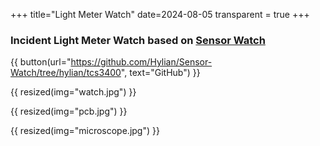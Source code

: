 +++
title="Light Meter Watch"
date=2024-08-05
transparent = true
+++

### Incident Light Meter Watch based on [Sensor Watch](https://www.sensorwatch.net/)

{{ button(url="https://github.com/Hylian/Sensor-Watch/tree/hylian/tcs3400", text="GitHub") }}

{{ resized(img="watch.jpg") }}

{{ resized(img="pcb.jpg") }}

{{ resized(img="microscope.jpg") }}
